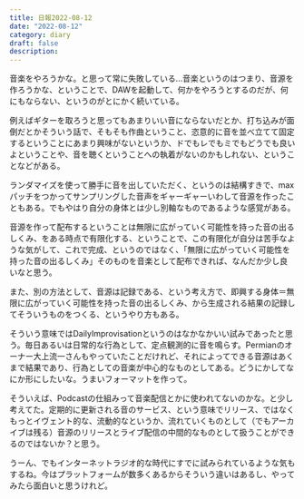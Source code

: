 ```yaml
---
title: 日報2022-08-12
date: "2022-08-12"
category: diary
draft: false
description:
---
```


音楽をやろうかな。と思って常に失敗している…音楽というのはつまり、音源を作ろうかな、ということで、DAWを起動して、何かをやろうとするのだが、何にもならない、というのがとにかく続いている。

例えばギターを取ろうと思ってもあまりいい音にならないだとか、打ち込みが面倒だとかそういう話で、そもそも作曲ということ、恣意的に音を並べ立てて固定するということにあまり興味がないというか、ドでもレでもミでもどうでも良いよということや、音を聴くということへの執着がないのかもしれない、ということなどがある。

ランダマイズを使って勝手に音を出していただく、というのは結構すきで、maxパッチをつかってサンプリングした音声をギャーギャーいわして音源を作ったこともある。でもやはり自分の身体とは少し別軸なものであるような感覚がある。

音源を作って配布するということは無限に広がっていく可能性を持った音の出るしくみ、をある時点で有限化する、ということで、この有限化が自分は苦手なような気がして、これで完成、というのではなく、「無限に広がっていく可能性を持った音の出るしくみ」そのものを音楽として配布できれば、なんだか少し良いなと思う。

また、別の方法として、音源は記録である、という考え方で、即興する身体＝無限に広がっていく可能性を持った音の出るしくみ、から生成される結果の記録してそういうものをつくる、というやり方もある。

そういう意味ではDailyImprovisationというのはなかなかいい試みであったと思う。毎日あるいは日常的な行為として、定点観測的に音を鳴らす。Permianのオーナー大上流一さんもやっていたことだけれど、それによってできる音源はあくまで結果であり、行為としての音楽が中心的なものとしてある。どうにかしてなにか形にしたいな。うまいフォーマットを作って。

そういえば、Podcastの仕組みって音楽配信とかに使われてないのかな。と少し考えてた。定期的に更新される音のサービス、という意味でリリース、ではなくもっとイヴェント的な、流動的なというか、流れていくものとして（でもアーカイブは残る）音源のリリースとライブ配信の中間的なものとして扱うことができるのではないか？と思う。

うーん、でもインターネットラジオ的な時代にすでに試みられているような気もするね。今はプラットフォームが数多くあるからそういう違いはあるし、やってみたら面白いと思うけれど。